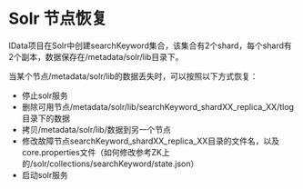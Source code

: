 # Solr 节点恢复

IData项目在Solr中创建searchKeyword集合，该集合有2个shard，每个shard有2个副本，数据保存在/metadata/solr/lib目录下。

当某个节点/metadata/solr/lib的数据丢失时，可以按照以下方式恢复：

- 停止solr服务
- 删除可用节点/metadata/solr/lib/searchKeyword_shardXX_replica_XX/tlog目录下的数据
- 拷贝/metadata/solr/lib/数据到另一个节点
- 修改故障节点searchKeyword_shardXX_replica_XX目录的文件名，以及core.properties文件（如何修改参考ZK上的/solr/collections/searchKeyword/state.json）
- 启动solr服务